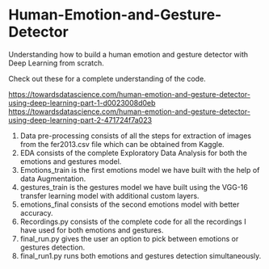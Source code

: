 # Human-Emotion-and-Gesture-Detector
Understanding how to build a human emotion and gesture detector with Deep Learning from scratch.

Check out these for a complete understanding of the code.

https://towardsdatascience.com/human-emotion-and-gesture-detector-using-deep-learning-part-1-d0023008d0eb
https://towardsdatascience.com/human-emotion-and-gesture-detector-using-deep-learning-part-2-471724f7a023

1. Data pre-processing consists of all the steps for extraction of images from the fer2013.csv file which can be obtained from Kaggle.
2. EDA consists of the complete Exploratory Data Analysis for both the emotions and gestures model. 
3. Emotions_train is the first emotions model we have built with the help of data Augmentation.
4. gestures_train is the gestures model we have built using the VGG-16 transfer learning model with additional custom layers.
5. emotions_final consists of the second emotions model with better accuracy.
6. Recordings.py consists of the complete code for all the recordings I have used for both emotions and gestures.
7. final_run.py gives the user an option to pick between emotions or gestures detection.
9. final_run1.py runs both emotions and gestures detection simultaneously.
